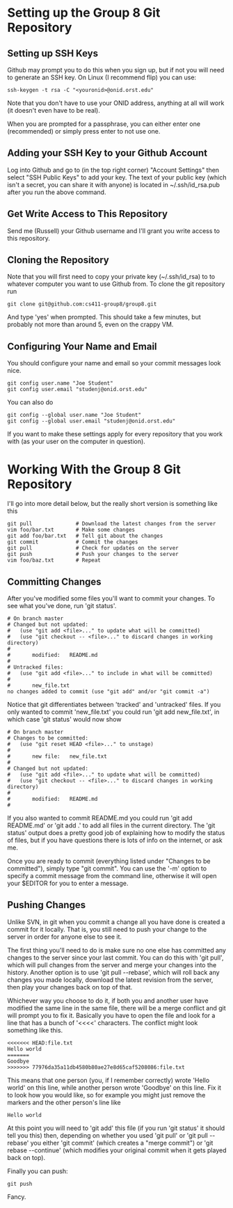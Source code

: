 # Setting up the Group 8 Git Repository
## Setting up SSH Keys

Github may prompt you to do this when you sign up, but if not you will need to
generate an SSH key. On Linux (I recommend flip) you can use:

    ssh-keygen -t rsa -C "<youronid>@onid.orst.edu"

Note that you don't have to use your ONID address, anything at all will work
(it doesn't even have to be real).

When you are prompted for a passphrase, you can either enter one (recommended)
or simply press enter to not use one.

## Adding your SSH Key to your Github Account

Log into Github and go to (in the top right corner) "Account Settings" then
select "SSH Public Keys" to add your key. The text of your public key (which
isn't a secret, you can share it with anyone) is located in ~/.ssh/id_rsa.pub
after you run the above command.

## Get Write Access to This Repository

Send me (Russell) your Github username and I'll grant you write access to this
repository.

## Cloning the Repository

Note that you will first need to copy your private key (~/.ssh/id_rsa) to to
whatever computer you want to use Github from. To clone the git repository run

    git clone git@github.com:cs411-group8/group8.git

And type 'yes' when prompted. This should take a few minutes, but probably not
more than around 5, even on the crappy VM.

## Configuring Your Name and Email

You should configure your name and email so your commit messages look nice.

    git config user.name "Joe Student"
    git config user.email "studenj@onid.orst.edu"

You can also do

    git config --global user.name "Joe Student"
    git config --global user.email "studenj@onid.orst.edu"

If you want to make these settings apply for every repository that you work
with (as your user on the computer in question).

# Working With the Group 8 Git Repository

I'll go into more detail below, but the really short version is something like
this

    git pull              # Download the latest changes from the server
    vim foo/bar.txt       # Make some changes
    git add foo/bar.txt   # Tell git about the changes
    git commit            # Commit the changes
    git pull              # Check for updates on the server
    git push              # Push your changes to the server
    vim foo/baz.txt       # Repeat


## Committing Changes

After you've modified some files you'll want to commit your changes. To see
what you've done, run 'git status'.

    # On branch master
    # Changed but not updated:
    #   (use "git add <file>..." to update what will be committed)
    #   (use "git checkout -- <file>..." to discard changes in working directory)
    #
    #       modified:   README.md
    #
    # Untracked files:
    #   (use "git add <file>..." to include in what will be committed)
    #
    #       new_file.txt
    no changes added to commit (use "git add" and/or "git commit -a")

Notice that git differentiates between 'tracked' and 'untracked' files. If you
only wanted to commit 'new_file.txt' you could run 'git add new_file.txt', in
which case 'git status' would now show

    # On branch master
    # Changes to be committed:
    #   (use "git reset HEAD <file>..." to unstage)
    #
    #       new file:   new_file.txt
    #
    # Changed but not updated:
    #   (use "git add <file>..." to update what will be committed)
    #   (use "git checkout -- <file>..." to discard changes in working directory)
    #
    #       modified:   README.md
    #

If you also wanted to commit README.md you could run 'git add README.md' or
'git add .' to add all files in the current directory. The 'git status' output
does a pretty good job of explaining how to modify the status of files, but if
you have questions there is lots of info on the internet, or ask me.

Once you are ready to commit (everything listed under "Changes to be
committed"), simply type "git commit". You can use the '-m' option to specify
a commit message from the command line, otherwise it will open your $EDITOR
for you to enter a message.

## Pushing Changes

Unlike SVN, in git when you commit a change all you have done is created a
commit for it locally. That is, you still need to push your change to the
server in order for anyone else to see it.

The first thing you'll need to do is make sure no one else has committed any
changes to the server since your last commit. You can do this with 'git pull',
which will pull changes from the server and merge your changes into the
history. Another option is to use 'git pull --rebase', which will roll back
any changes you made locally, download the latest revision from the server,
then play your changes back on top of that.

Whichever way you choose to do it, if both you and another user have modified
the same line in the same file, there will be a merge conflict and git will
prompt you to fix it. Basically you have to open the file and look for a line
that has a bunch of '<<<<' characters. The conflict might look something like
this.

    <<<<<<< HEAD:file.txt
    Hello world
    =======
    Goodbye
    >>>>>>> 77976da35a11db4580b80ae27e8d65caf5208086:file.txt

This means that one person (you, if I remember correctly) wrote 'Hello world'
on this line, while another person wrote 'Goodbye' on this line. Fix it to
look how you would like, so for example you might just remove the markers
and the other person's line like

    Hello world

At this point you will need to 'git add' this file (if you run 'git status'
it should tell you this) then, depending on whether you used 'git pull' or
'git pull --rebase' you either 'git commit' (which creates a "merge commit")
or 'git rebase --continue' (which modifies your original commit when it gets
played back on top).

Finally you can push:

    git push

Fancy.
